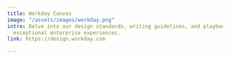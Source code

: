 ```yaml
---
title: Workday Canvas
image: "/assets/images/workday.png"
intro: Delve into our design standards, writing guidelines, and playbook to create
  exceptional enterprise experiences.
link: https://design.workday.com

---
```

